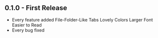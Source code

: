 ## 0.1.0 - First Release
* Every feature added
File-Folder-Like Tabs
Lovely Colors
Larger Font
Easier to Read
* Every bug fixed
